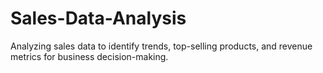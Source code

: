 # Sales-Data-Analysis
Analyzing sales data to identify trends, top-selling products, and revenue metrics for business decision-making.
